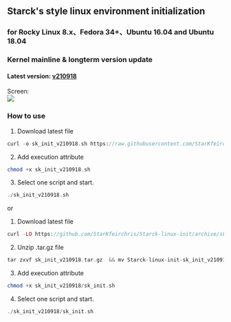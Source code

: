 Starck's style linux environment initialization
----------------------------------------------------------------

### for Rocky Linux 8.x、Fedora 34+、Ubuntu 16.04 and Ubuntu 18.04

### Kernel mainline & longterm version update

#### Latest version: [v210918](https://github.com/StarKfeirchris/Starck-linux-init/releases/tag/sk_init_v210918)

Screen:  
![](https://i.imgur.com/HjKvwsq.png)

### How to use

1. Download latest file
```php
curl -o sk_init_v210918.sh https://raw.githubusercontent.com/StarKfeirchris/Starck-linux-init/master/sk_init.sh
```

2. Add execution attribute
```php
chmod +x sk_init_v210918.sh
```

3. Select one script and start.
```php
./sk_init_v210918.sh
```

or

1. Download latest file
```php
curl -LO https://github.com/StarKfeirchris/Starck-linux-init/archive/sk_init_v210918.tar.gz
```

2. Unzip .tar.gz file
```php
tar zxvf sk_init_v210918.tar.gz  && mv Starck-linux-init-sk_init_v210918 sk_init_v210918
```

3. Add execution attribute
```php
chmod +x sk_init_v210918/sk_init.sh
```

4. Select one script and start.
```php
./sk_init_v210918/sk_init.sh
```
